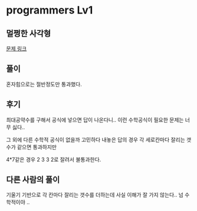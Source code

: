 # programmers Lv1

## 멀쩡한 사각형

[문제 링크](https://programmers.co.kr/learn/courses/30/lessons/62048)

## 풀이

혼자힘으로는 절반정도만 통과했다. 

## 후기

최대공약수를 구해서 공식에 넣으면 답이 나온다니.. 이런 수학공식이 필요한 문제는 너무 싫다.. 

그 외에 다른 수학적 공식이 없을까 고민하다 내놓은 답의 경우 각 세로칸마다 잘리는 갯수가 같으면 통과하지만

4*7같은 경우 2 3 3 2로 잘려서 불통과한다.

## 다른 사람의 풀이

기울기 기반으로 각 칸마다 잘리는 갯수를 더하는데 사실 이해가 잘 가지 않는다.. 넘 수학적이야 .. 